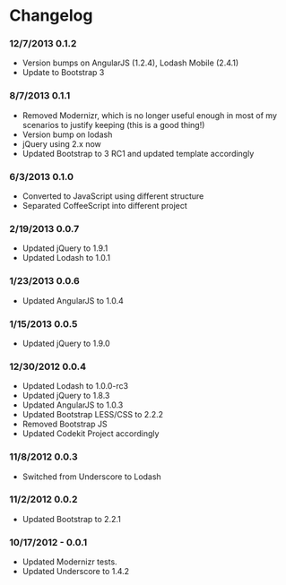 # Changelog

### 12/7/2013 0.1.2
- Version bumps on AngularJS (1.2.4), Lodash Mobile (2.4.1)
- Update to Bootstrap 3

### 8/7/2013 0.1.1
- Removed Modernizr, which is no longer useful enough in most of my scenarios to justify keeping (this is a good thing!)
- Version bump on lodash
- jQuery using 2.x now
- Updated Bootstrap to 3 RC1 and updated template accordingly

### 6/3/2013 0.1.0
- Converted to JavaScript using different structure
- Separated CoffeeScript into different project

### 2/19/2013 0.0.7
- Updated jQuery to 1.9.1
- Updated Lodash to 1.0.1

### 1/23/2013 0.0.6
- Updated AngularJS to 1.0.4

### 1/15/2013 0.0.5
- Updated jQuery to 1.9.0

### 12/30/2012 0.0.4
- Updated Lodash to 1.0.0-rc3
- Updated jQuery to 1.8.3
- Updated AngularJS to 1.0.3
- Updated Bootstrap LESS/CSS to 2.2.2
- Removed Bootstrap JS
- Updated Codekit Project accordingly

### 11/8/2012 0.0.3
- Switched from Underscore to Lodash

### 11/2/2012 0.0.2
- Updated Bootstrap to 2.2.1

### 10/17/2012 - 0.0.1
- Updated Modernizr tests.
- Updated Underscore to 1.4.2